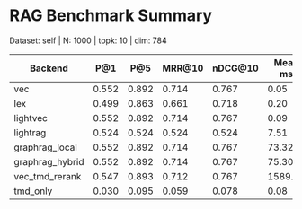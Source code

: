 # RAG Benchmark Summary
Dataset: self | N: 1000 | topk: 10 | dim: 784

| Backend | P@1 | P@5 | MRR@10 | nDCG@10 | Mean ms | P95 ms |
|---------|-----|-----|--------|---------|---------|--------|
| vec | 0.552 | 0.892 | 0.714 | 0.767 | 0.05 | 0.06 |
| lex | 0.499 | 0.863 | 0.661 | 0.718 | 0.20 | 0.31 |
| lightvec | 0.552 | 0.892 | 0.714 | 0.767 | 0.09 | 0.13 |
| lightrag | 0.524 | 0.524 | 0.524 | 0.524 | 7.51 | 9.74 |
| graphrag_local | 0.552 | 0.892 | 0.714 | 0.767 | 73.32 | 369.02 |
| graphrag_hybrid | 0.552 | 0.892 | 0.714 | 0.767 | 75.30 | 376.01 |
| vec_tmd_rerank | 0.547 | 0.893 | 0.712 | 0.767 | 1589.80 | 2453.36 |
| tmd_only | 0.030 | 0.095 | 0.059 | 0.078 | 0.08 | 0.11 |